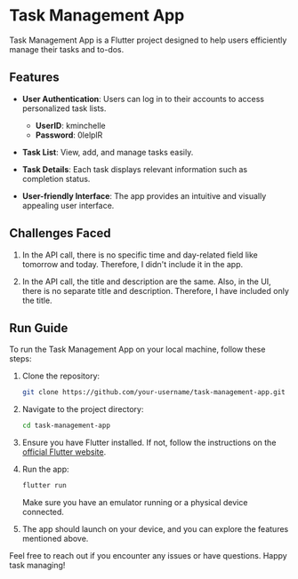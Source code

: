 # Task Management App

Task Management App is a Flutter project designed to help users efficiently manage their tasks and to-dos.

## Features

- **User Authentication**: Users can log in to their accounts to access personalized task lists.
  - **UserID**: kminchelle
  - **Password**: 0lelplR

- **Task List**: View, add, and manage tasks easily.

- **Task Details**: Each task displays relevant information such as completion status.

- **User-friendly Interface**: The app provides an intuitive and visually appealing user interface.

## Challenges Faced

1. In the API call, there is no specific time and day-related field like tomorrow and today. Therefore, I didn't include it in the app. 
   
2. In the API call, the title and description are the same. Also, in the UI, there is no separate title and description. Therefore, I have included only the title.

## Run Guide

To run the Task Management App on your local machine, follow these steps:

1. Clone the repository:

   ```bash
   git clone https://github.com/your-username/task-management-app.git
   ```

2. Navigate to the project directory:

   ```bash
   cd task-management-app
   ```

3. Ensure you have Flutter installed. If not, follow the instructions on the [official Flutter website](https://flutter.dev/docs/get-started/install).

4. Run the app:

   ```bash
   flutter run
   ```

   Make sure you have an emulator running or a physical device connected.

5. The app should launch on your device, and you can explore the features mentioned above.

Feel free to reach out if you encounter any issues or have questions. Happy task managing!
